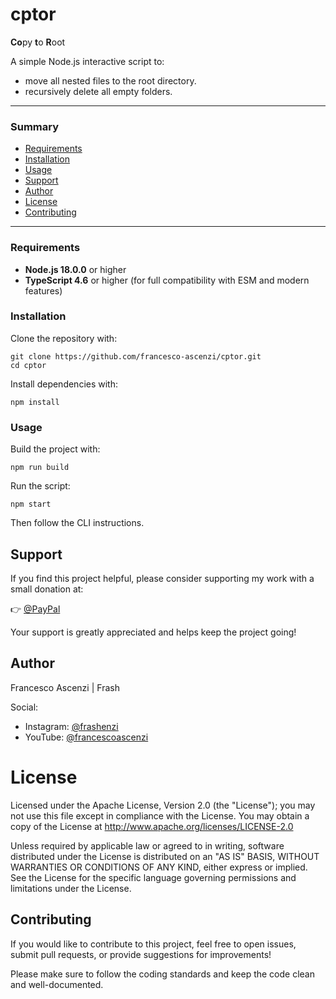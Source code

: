 # cptor
**Co**py **t**o **R**oot

A simple Node.js interactive script to:
- move all nested files to the root directory.
- recursively delete all empty folders.

---

### Summary

- [Requirements](#requirements)
- [Installation](#installation)
- [Usage](#usage)
- [Support](#support)
- [Author](#author)
- [License](#license)
- [Contributing](#contributing)

---

### Requirements

- **Node.js 18.0.0** or higher
- **TypeScript 4.6** or higher (for full compatibility with ESM and modern features)

### Installation

Clone the repository with:

```
git clone https://github.com/francesco-ascenzi/cptor.git
cd cptor
```

Install dependencies with:

```
npm install
```

### Usage

Build the project with:

```
npm run build
```

Run the script:

```
npm start
```

Then follow the CLI instructions.

## Support

If you find this project helpful, please consider supporting my work with a small donation at: 

👉 [@PayPal](https://www.paypal.com/donate/?hosted_button_id=QL4PRUX9K9Y6A)

Your support is greatly appreciated and helps keep the project going!

## Author

Francesco Ascenzi | Frash

Social:
- Instagram: [@frashenzi](https://www.instagram.com/frashenzi)
- YouTube: [@francescoascenzi](https://www.youtube.com/@francescoascenzi)

# License

Licensed under the Apache License, Version 2.0 (the "License"); you may not use this file except in compliance with the License. You may obtain a copy of the License at http://www.apache.org/licenses/LICENSE-2.0

Unless required by applicable law or agreed to in writing, software distributed under the License is distributed on an "AS IS" BASIS, WITHOUT WARRANTIES OR CONDITIONS OF ANY KIND, either express or implied. See the License for the specific language governing permissions and limitations under the License.

## Contributing

If you would like to contribute to this project, feel free to open issues, submit pull requests, or provide suggestions for improvements!

Please make sure to follow the coding standards and keep the code clean and well-documented.